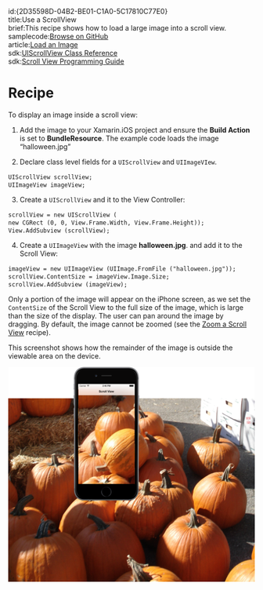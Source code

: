 id:{2D35598D-04B2-BE01-C1A0-5C17810C77E0}  
title:Use a ScrollView  
brief:This recipe shows how to load a large image into a scroll view.  
samplecode:[Browse on GitHub](https://github.com/xamarin/recipes/tree/master/ios/content_controls/scroll_view/use_a_scrollview)  
article:[Load an Image](/recipes/ios/standard_controls/image_view/load_an_image)  
sdk:[UIScrollView Class Reference](https://developer.apple.com/library/ios/#documentation/UIKit/Reference/UIScrollView_Class/Reference/UIScrollView.html)  
sdk:[Scroll View Programming Guide](https://developer.apple.com/library/ios/#documentation/WindowsViews/Conceptual/UIScrollView_pg/Introduction/Introduction.html)  

<a name="Recipe" class="injected"></a>


# Recipe

To display an image inside a scroll view:

1. Add the image to your Xamarin.iOS project and ensure the <span class="s2"><strong>Build Action</strong></span> is set to <span class="s2"><strong>BundleResource</strong></span>. The example code loads the image
“halloween.jpg”

2. Declare class level fields for a `UIScrollView` and `UIImageVIew`.

```
UIScrollView scrollView;
UIImageView imageView;
```

<ol start="3">
  <li>Create a <code>UIScrollView</code> and it to the View Controller:</li>
</ol>

```
scrollView = new UIScrollView (
new CGRect (0, 0, View.Frame.Width, View.Frame.Height));
View.AddSubview (scrollView);
```

<ol start="4">
  <li>Create a <code>UIImageView</code> with the image <b>halloween.jpg</b>. and add it to the Scroll View:</li>
</ol>

```
imageView = new UIImageView (UIImage.FromFile ("halloween.jpg"));
scrollView.ContentSize = imageView.Image.Size;
scrollView.AddSubview (imageView);
```

Only a portion of the image will appear on the iPhone screen, as we set the `ContentSize` of the Scroll View to the full size of the image, which is large than the size of the display. The user can
pan around the image by dragging. By default, the image cannot be zoomed (see
the [Zoom a Scroll View](/recipes/ios/content_controls/scroll_view/zoom_a_scrollview) recipe).

This screenshot shows how the remainder of the image is outside the viewable
area on the device.

 [ ![](Images/fullimage.png)](Images/fullimage.png)
